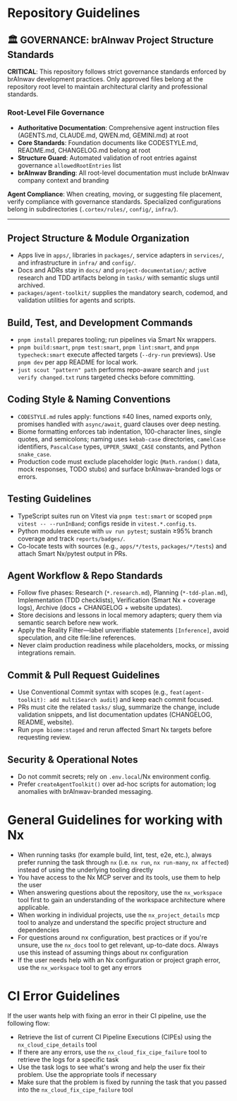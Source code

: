 # Repository Guidelines

## 🏛️ GOVERNANCE: brAInwav Project Structure Standards

**CRITICAL**: This repository follows strict governance standards enforced by brAInwav development practices. Only approved files belong at the repository root level to maintain architectural clarity and professional standards.

### Root-Level File Governance

- **Authoritative Documentation**: Comprehensive agent instruction files (AGENTS.md, CLAUDE.md, QWEN.md, GEMINI.md) at root
- **Core Standards**: Foundation documents like CODESTYLE.md, README.md, CHANGELOG.md belong at root
- **Structure Guard**: Automated validation of root entries against governance `allowedRootEntries` list
- **brAInwav Branding**: All root-level documentation must include brAInwav company context and branding

**Agent Compliance**: When creating, moving, or suggesting file placement, verify compliance with governance standards. Specialized configurations belong in subdirectories (`.cortex/rules/`, `config/`, `infra/`).

---

## Project Structure & Module Organization

- Apps live in `apps/`, libraries in `packages/`, service adapters in `services/`, and infrastructure in `infra/` and `config/`.
- Docs and ADRs stay in `docs/` and `project-documentation/`; active research and TDD artifacts belong in `tasks/` with semantic slugs until archived.
- `packages/agent-toolkit/` supplies the mandatory search, codemod, and validation utilities for agents and scripts.

## Build, Test, and Development Commands

- `pnpm install` prepares tooling; run pipelines via Smart Nx wrappers.
- `pnpm build:smart`, `pnpm test:smart`, `pnpm lint:smart`, and `pnpm typecheck:smart` execute affected targets (`--dry-run` previews). Use `pnpm dev` per app README for local work.
- `just scout "pattern" path` performs repo-aware search and `just verify changed.txt` runs targeted checks before committing.

## Coding Style & Naming Conventions

- `CODESTYLE.md` rules apply: functions ≤40 lines, named exports only, promises handled with `async/await`, guard clauses over deep nesting.
- Biome formatting enforces tab indentation, 100-character lines, single quotes, and semicolons; naming uses `kebab-case` directories, `camelCase` identifiers, `PascalCase` types, `UPPER_SNAKE_CASE` constants, and Python `snake_case`.
- Production code must exclude placeholder logic (`Math.random()` data, mock responses, TODO stubs) and surface brAInwav-branded logs or errors.

## Testing Guidelines

- TypeScript suites run on Vitest via `pnpm test:smart` or scoped `pnpm vitest -- --runInBand`; configs reside in `vitest.*.config.ts`.
- Python modules execute with `uv run pytest`; sustain ≥95% branch coverage and track `reports/badges/`.
- Co-locate tests with sources (e.g., `apps/*/tests`, `packages/*/tests`) and attach Smart Nx/pytest output in PRs.

## Agent Workflow & Repo Standards

- Follow five phases: Research (`*.research.md`), Planning (`*-tdd-plan.md`), Implementation (TDD checklists), Verification (Smart Nx + coverage logs), Archive (docs + CHANGELOG + website updates).
- Store decisions and lessons in local memory adapters; query them via semantic search before new work.
- Apply the Reality Filter—label unverifiable statements `[Inference]`, avoid speculation, and cite file:line references.
- Never claim production readiness while placeholders, mocks, or missing integrations remain.

## Commit & Pull Request Guidelines

- Use Conventional Commit syntax with scopes (e.g., `feat(agent-toolkit): add multiSearch audit`) and keep each commit focused.
- PRs must cite the related `tasks/` slug, summarize the change, include validation snippets, and list documentation updates (CHANGELOG, README, website).
- Run `pnpm biome:staged` and rerun affected Smart Nx targets before requesting review.

## Security & Operational Notes

- Do not commit secrets; rely on `.env.local`/Nx environment config.
- Prefer `createAgentToolkit()` over ad-hoc scripts for automation; log anomalies with brAInwav-branded messaging.


<!-- nx configuration start-->
<!-- Leave the start & end comments to automatically receive updates. -->

# General Guidelines for working with Nx

- When running tasks (for example build, lint, test, e2e, etc.), always prefer running the task through `nx` (i.e. `nx run`, `nx run-many`, `nx affected`) instead of using the underlying tooling directly
- You have access to the Nx MCP server and its tools, use them to help the user
- When answering questions about the repository, use the `nx_workspace` tool first to gain an understanding of the workspace architecture where applicable.
- When working in individual projects, use the `nx_project_details` mcp tool to analyze and understand the specific project structure and dependencies
- For questions around nx configuration, best practices or if you're unsure, use the `nx_docs` tool to get relevant, up-to-date docs. Always use this instead of assuming things about nx configuration
- If the user needs help with an Nx configuration or project graph error, use the `nx_workspace` tool to get any errors

# CI Error Guidelines

If the user wants help with fixing an error in their CI pipeline, use the following flow:
- Retrieve the list of current CI Pipeline Executions (CIPEs) using the `nx_cloud_cipe_details` tool
- If there are any errors, use the `nx_cloud_fix_cipe_failure` tool to retrieve the logs for a specific task
- Use the task logs to see what's wrong and help the user fix their problem. Use the appropriate tools if necessary
- Make sure that the problem is fixed by running the task that you passed into the `nx_cloud_fix_cipe_failure` tool


<!-- nx configuration end-->
